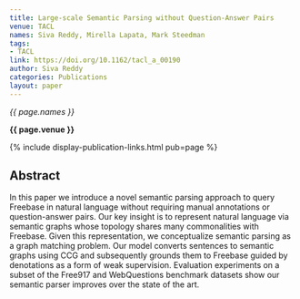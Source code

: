 ```yaml
---
title: Large-scale Semantic Parsing without Question-Answer Pairs
venue: TACL
names: Siva Reddy, Mirella Lapata, Mark Steedman
tags:
- TACL
link: https://doi.org/10.1162/tacl_a_00190
author: Siva Reddy
categories: Publications
layout: paper
---
```


*{{ page.names }}*

**{{ page.venue }}**

{% include display-publication-links.html pub=page %}

## Abstract

In this paper we introduce a novel semantic parsing approach to query Freebase in natural language without requiring manual annotations or question-answer pairs. Our key insight is to represent natural language via semantic graphs whose topology shares many commonalities with Freebase. Given this representation, we conceptualize semantic parsing as a graph matching problem. Our model converts sentences to semantic graphs using CCG and subsequently grounds them to Freebase guided by denotations as a form of weak supervision. Evaluation experiments on a subset of the Free917 and WebQuestions benchmark datasets show our semantic parser improves over the state of the art.